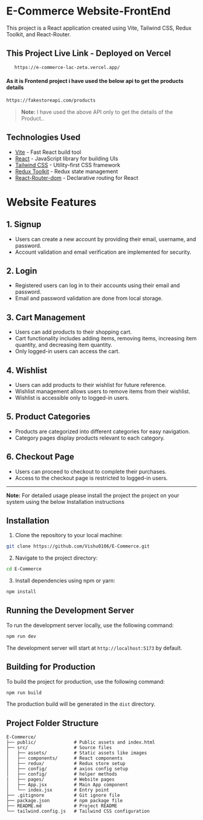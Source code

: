 # E-Commerce Website-FrontEnd

This project is a React application created using Vite, Tailwind CSS, Redux Toolkit, and React-Router.

## This Project Live Link - Deployed on Vercel

```bash
   https://e-commerce-lac-zeta.vercel.app/
```

#### As it is Frontend project i have used the below api to get the products details

```bash
https://fakestoreapi.com/products
```
> **Note:** I have used the above API only to get the details of the Product..

## Technologies Used

- [Vite](https://vitejs.dev/) - Fast React build tool
- [React](https://reactjs.org/) - JavaScript library for building UIs
- [Tailwind CSS](https://tailwindcss.com/) - Utility-first CSS framework
- [Redux Toolkit](https://redux-toolkit.js.org/) - Redux state management
- [React-Router-dom](https://reactrouter.com/) - Declarative routing for React

# Website Features

## 1. Signup

- Users can create a new account by providing their email, username, and password.
- Account validation and email verification are implemented for security.

## 2. Login

- Registered users can log in to their accounts using their email and password.
- Email and password validation are done from local storage.

## 3. Cart Management

- Users can add products to their shopping cart.
- Cart functionality includes adding items, removing items, increasing item quantity, and decreasing item quantity.
- Only logged-in users can access the cart.

## 4. Wishlist

- Users can add products to their wishlist for future reference.
- Wishlist management allows users to remove items from their wishlist.
- Wishlist is accessible only to logged-in users.

## 5. Product Categories

- Products are categorized into different categories for easy navigation.
- Category pages display products relevant to each category.

## 6. Checkout Page

- Users can proceed to checkout to complete their purchases.
- Access to the checkout page is restricted to logged-in users.

---

**Note:** For detailed usage please install the project the project on your system using the below Installation instructions


## Installation

1. Clone the repository to your local machine:

```bash
git clone https://github.com/Vishu0106/E-Commerce.git
```

2. Navigate to the project directory:

```bash
cd E-Commerce
```

3. Install dependencies using npm or yarn:

```bash
npm install
```

## Running the Development Server

To run the development server locally, use the following command:

```bash
npm run dev
```

The development server will start at `http://localhost:5173` by default.

## Building for Production

To build the project for production, use the following command:

```bash
npm run build
```

The production build will be generated in the `dist` directory.


## Project Folder Structure

```
E-Commerce/
├── public/              # Public assets and index.html
├── src/                 # Source files
│   ├── assets/          # Static assets like images
│   ├── components/      # React components
│   ├── redux/           # Redux store setup
│   ├── config/          # axios config setup
│   ├── config/          # helper methods
|   ├── pages/           # Website pages    
│   ├── App.jsx          # Main App component
│   └── index.jsx        # Entry point
├── .gitignore           # Git ignore file
├── package.json         # npm package file
├── README.md            # Project README
└── tailwind.config.js   # Tailwind CSS configuration
```



           
